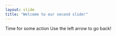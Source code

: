 ```yaml
---
layout: slide
title: "Welcome to our second slide!"
---
```

Time for some action
Use the left arrow to go back!
